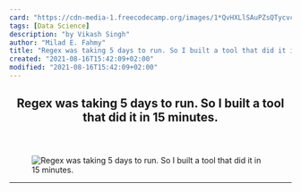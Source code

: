 ```yaml
---
card: "https://cdn-media-1.freecodecamp.org/images/1*QvHXLlSAuPZsQTycvcv9bQ.jpeg"
tags: [Data Science]
description: "by Vikash Singh"
author: "Milad E. Fahmy"
title: "Regex was taking 5 days to run. So I built a tool that did it in 15 minutes."
created: "2021-08-16T15:42:09+02:00"
modified: "2021-08-16T15:42:09+02:00"
---
```

<div class="site-wrapper">
<main id="site-main" class="site-main outer">
<div class="inner">
<article class="post-full post tag-data-science tag-machine-learning tag-python tag-programming tag-open-source ">
<header class="post-full-header">
<h1 class="post-full-title">Regex was taking 5 days to run. So I built a tool that did it in 15 minutes.</h1>
</header>
<figure class="post-full-image">
<picture>
<source media="(max-width: 700px)" sizes="1px" srcset="data:image/gif;base64,R0lGODlhAQABAIAAAAAAAP///yH5BAEAAAAALAAAAAABAAEAAAIBRAA7 1w">
<source media="(min-width: 701px)" sizes="(max-width: 800px) 400px,
(max-width: 1170px) 700px,
1400px" srcset="https://cdn-media-1.freecodecamp.org/images/1*QvHXLlSAuPZsQTycvcv9bQ.jpeg 300w,
https://cdn-media-1.freecodecamp.org/images/1*QvHXLlSAuPZsQTycvcv9bQ.jpeg 600w,
https://cdn-media-1.freecodecamp.org/images/1*QvHXLlSAuPZsQTycvcv9bQ.jpeg 1000w,
https://cdn-media-1.freecodecamp.org/images/1*QvHXLlSAuPZsQTycvcv9bQ.jpeg 2000w">
<img onerror="this.style.display='none'" src="https://cdn-media-1.freecodecamp.org/images/1*QvHXLlSAuPZsQTycvcv9bQ.jpeg" alt="Regex was taking 5 days to run. So I built a tool that did it in 15 minutes.">
</picture>
</figure>
<section class="post-full-content">
<div class="post-content medium-migrated-article">
</div>
<hr>
</section>
</article>
</div>
</main>
</div>
<!-- Google Tag Manager (noscript) -->
<!-- End Google Tag Manager (noscript) -->
